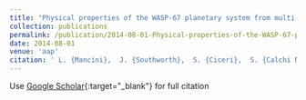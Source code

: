 ```yaml
---
title: "Physical properties of the WASP-67 planetary system from multi-colour photometry"
collection: publications
permalink: /publication/2014-08-01-Physical-properties-of-the-WASP-67-planetary-system-from-multi-colour-photometry
date: 2014-08-01
venue: 'aap'
citation: ' L. {Mancini},  J. {Southworth},  S. {Ciceri},  S. {Calchi Novati},  M. {Dominik},  Th. {Henning},  U. {J{\o}rgensen},  H. {Korhonen},  N. {Nikolov},  K. {Alsubai},  V. {Bozza},  D. {Bramich},  G. {D&apos;Ago},  R. {Figuera Jaimes},  P. {Galianni},  S. {Gu},  K. {Harps{\o}e},  T. {Hinse},  M. {Hundertmark},  D. {Juncher},  N. {Kains},  A. {Popovas},  M. {Rabus},  S. {Rahvar},  J. {Skottfelt},  C. {Snodgrass},  R. {Street},  J. {Surdej},  Y. {Tsapras},  C. {Vilela},  X. {Wang},  O. {Wertz}, &quot;Physical properties of the WASP-67 planetary system from multi-colour photometry.&quot; aap, 2014.'
---
```

Use [Google Scholar](https://scholar.google.com/scholar?q=Physical+properties+of+the+WASP+67+planetary+system+from+multi+colour+photometry){:target="_blank"} for full citation